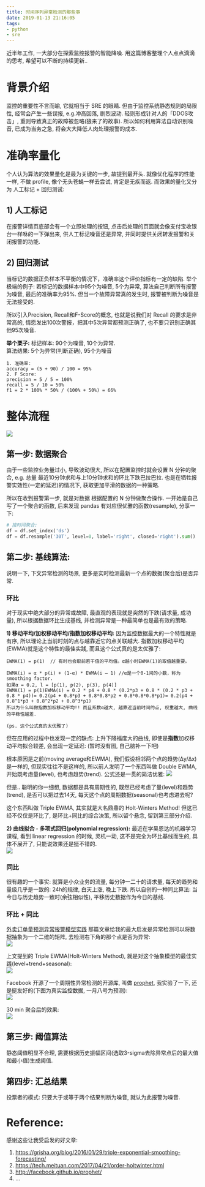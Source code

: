 ```yaml
---
title: 时间序列异常检测的那些事
date: 2019-01-13 21:16:05
tags:
- python
- sre
---
```


近半年工作, 一大部分在探索监控报警的智能降噪. 用这篇博客整理个人点点滴滴的思考, 希望可以不断的持续更新..

# 背景介绍
监控的重要性不言而喻, 它就相当于 SRE 的眼睛. 但由于监控系统静态规则的局限性, 经常会产生一些误报, e.g.冲高回落, 剧烈波动. 轻则形成针对人的「DDOS攻击」, 重则导致真正的故障被忽略(狼来了的故事). 所以如何利用算法自动识别噪音, 已成为当务之急, 将会大大降低人肉处理报警的成本.


<!--more-->


# 准确率量化
个人认为算法的效果量化是最为关键的一步, 故提到最开头. 就像优化程序的性能一样, 不做 profile, 像个无头苍蝇一样去尝试, 肯定是无疾而返. 而效果的量化又分为 人工标记 + 回归测试:   

## 1) 人工标记
在报警详情页底部会有一个立即处理的按钮, 点击后处理的页面就会像支付宝收银台一样咻的一下弹出来, 供人工标记噪音还是异常, 并同时提供关闭转发报警和关闭报警的功能.   

## 2) 回归测试
当标记的数据正负样本不平衡的情况下，准确率这个评价指标有一定的缺陷. 举个极端的例子: 若标记的数据样本中95个为噪音, 5个为异常, 算法自己判断所有报警为噪音, 最后的准确率为95%. 但当一个故障异常真的发生时, 报警被判断为噪音是无法接受的.

所以引入Precision, Recall和F-Score的概念, 也就是说我们对 Recall 的要求是非常高的, 情愿发出100次警报，把其中5次异常都预测正确了, 也不要只识别正确其他95次噪音.

**举个栗子:**
标记样本: 90个为噪音, 10个为异常.     
算法结果: 5个为异常(判断正确), 95个为噪音

```
1. 准确率:   
accuracy = (5 + 90) / 100 = 95%
2. F Score:   
precision = 5 / 5 = 100%   
recall = 5 / 10 = 50%   
f1 = 2 * 100% * 50% / (100% + 50%) = 66%
```


# 整体流程
![](/images/blog/190113_abnormal_detection/15473882766016.jpg)


## 第一步: 数据聚合
由于一些监控业务量过小, 导致波动很大, 所以在配置监控时就会设置 N 分钟的聚合, e.g. 总量 最近10分钟求和与上10分钟求和的环比下跌巴拉巴拉. 也是在牺牲报警实效性(一定的延迟)的情况下, 获取更加平滑的数据的一种策略.

所以在收到报警第一步, 就是对数据 根据配置的 N 分钟做聚合操作. 一开始是自己写了一个聚合的函数, 后来发现 pandas 有对应很优雅的函数(resample), 分享一下:
```python
# 按时间聚合:
df = df.set_index('ds')
df = df.resample('30T', level=0, label='right', closed='right').sum()
```

## 第二步: 基线算法:
说明一下, 下文异常检测的场景, 更多是实时检测最新一个点的数据(聚合后)是否异常.  

### 环比
对于现实中绝大部分的异常或故障, 最直观的表现就是突然的下跌(请求量, 成功量), 所以根据数据环比生成基线, 并检测异常是一种最简单也是最有效的策略.

**1) 移动平均/加权移动平均/指数加权移动平均:** 因为监控数据最大的一个特性就是有序, 所以理论上当前时刻的点与越靠近它的点关联越大. 指数加权移动平均(EWMA)就是这个特性的最佳实践, 而且这个公式真的是太优雅了:

```
EWMA(1) = p(1)  // 有时也会取前若干值的平均值。α越小时EWMA(1)的取值越重要。

EWMA(i) = α * p(i) + (1-α) * EWMA(i – 1) //α是一个0-1间的小数，称为smoothing factor.
如果α = 0.2, l = [p(1), p(2), p(3), p(4)]
EWMA(1) = p(1)EWMA(i) = 0.2 * p4 + 0.8 * (0.2*p3 + 0.8 * (0.2 * p3 + 0.8 * p4))= 0.2(p4 + 0.8*p3 + 0.8*0.8*p2 + 0.8*0.8*0.8*p1)= 0.2(p4 + 0.8^1*p3 + 0.8^2*p2 + 0.8^3*p1)
所以为什么叫做指数加权移动平均!! 而且系数α越大, 越靠近当前时间的点, 权重越大, 曲线的平稳性越差.

(ps. 这个公式真的太优雅了)
```

但在应用的过程中也发现一定的缺点: 上升下降福度大的曲线, 即使是**指数**加权移动平均拟合较差, 会出现一定延迟:
(暂时没有图, 自己脑补一下吧)

根本原因是之前(moving average和EWMA), 我们假设相邻两个点的趋势(Δy/Δx)是一样的, 但现实往往不是这样的, 所以前人发明了一个东西叫做 Double EWMA, 开始既考虑量(level), 也考虑趋势(trend). 公式还是一贯的简洁优雅:
![](/images/blog/190113_abnormal_detection/15473895179711.jpg)

但是.. 聪明的你一细想, 数据都是具有周期性的, 既然已经考虑了量(level)和趋势(trend), 是否可以把过去14天, 每天这个点的周期数据(seasonal)也考虑进去呢? 

这个东西叫做 Triple EWMA, 其实就是大名鼎鼎的 Holt-Winters Method! 但这已经不仅仅是环比了, 是环比+同比的综合决策, 所以留个悬念, 留到第三部分介绍.   

**2) 曲线拟合 - 多项式回归(polynomial regression):** 最近在学吴恩达的机器学习课程, 看到 linear regression 的时候, 灵机一动, 这不是完全为环比基线而生的, 具体不展开了, 只能说效果还是挺不错的.   
![](/images/blog/190113_abnormal_detection/15473905503211.jpg)


### 同比
很有趣的一个事实: 就算是小众业务的流量, 每分钟一二十的请求量, 每天的趋势和量级几乎是一致的: 24h的规律, 白天上涨, 晚上下跌. 所以自创的一种同比算法: 当今日与历史趋势一致时(余弦相似性), 平移历史数据作为今日的基线.    

### 环比 + 同比
[外卖订单量预测异常报警模型实践](https://tech.meituan.com/2017/04/21/order-holtwinter.html) 那篇文章给我的最大启发是异常检测可以将数据抽象为一个二维的矩阵, 去检测右下角的那个点是否为异常:    
![](/images/blog/190113_abnormal_detection/15473911371405.png)

上文提到的 Triple EWMA(Holt-Winters Method), 就是对这个抽象模型的最佳实践(level+trend+seasonal):   
![](/images/blog/190113_abnormal_detection/15473912830670.jpg)

Facebook 开源了一个周期性异常检测的开源库, 叫做 [prophet](https://facebook.github.io/prophet/), 我实验了一下, 还是挺友好的(下图为真实监控数据, 一月八号为预测):    
![](/images/blog/190113_abnormal_detection/15473914336484.jpg)

30 min 聚合后的效果:    
![](/images/blog/190113_abnormal_detection/15473915160851.png)

## 第三步: 阈值算法
静态阈值明显不合理, 需要根据历史振幅区间(选取3-sigma去除异常点后的最大值和最小值)生成阈值.    

## 第四步: 汇总结果
投票者的模式: 只要大于或等于两个结果判断为噪音, 就认为此报警为噪音. 

# Reference:
感谢这些让我受启发的好文章: 
1. https://grisha.org/blog/2016/01/29/triple-exponential-smoothing-forecasting/
2. https://tech.meituan.com/2017/04/21/order-holtwinter.html
3. http://facebook.github.io/prophet/
4. ...


